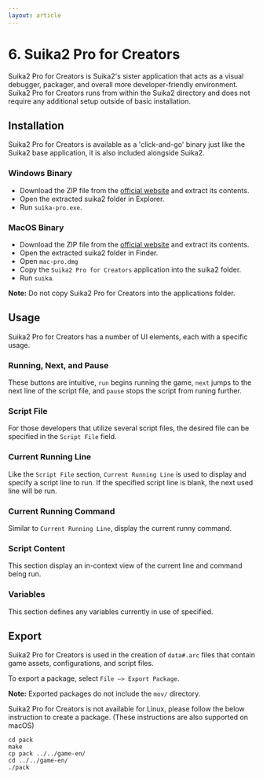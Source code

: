 ```yaml
---
layout: article
---
```


# 6. Suika2 Pro for Creators

Suika2 Pro for Creators is Suika2's sister application that acts as a visual debugger, packager, and overall more developer-friendly environment. Suika2 Pro for Creators runs from within the Suika2 directory and does not require any additional setup outside of basic installation.

## Installation
Suika2 Pro for Creators is available as a 'click-and-go' binary just like the Suika2 base application, it is also included alongside Suika2.

### Windows Binary
* Download the ZIP file from the [official website](https://suika2.com/en/) and extract its contents.
* Open the extracted suika2 folder in Explorer.
* Run `suika-pro.exe`.

### MacOS Binary
* Download the ZIP file from the [official website](https://suika2.com/en/) and extract its contents.
* Open the extracted suika2 folder in Finder.
* Open `mac-pro.dmg`
* Copy the `Suika2 Pro for Creators` application into the suika2 folder.
* Run `suika`.

**Note:** Do not copy Suika2 Pro for Creators into the applications folder.

## Usage
Suika2 Pro for Creators has a number of UI elements, each with a specific usage.

### Running, Next, and Pause
These buttons are intuitive, `run` begins running the game, `next` jumps to the next line of the script file, and `pause` stops the script from runing further.

### Script File
For those developers that utilize several script files, the desired file can be specified in the `Script File` field.

### Current Running Line
Like the `Script File` section, `Current Running Line` is used to display and specify a script line to run. If the specified script line is blank, the next used line will be run.

### Current Running Command
Similar to `Current Running Line`, display the current runny command.

### Script Content
This section display an in-context view of the current line and command being run.

### Variables
This section defines any variables currently in use of specified.

## Export
Suika2 Pro for Creators is used in the creation of `data#.arc` files that contain game assets, configurations, and script files.

To export a package, select `File –> Export Package`.

**Note:** Exported packages do not include the `mov/` directory.

Suika2 Pro for Creators is not available for Linux, please follow the below instruction to create a package. (These instructions are also supported on macOS)

```
cd pack
make
cp pack ../../game-en/
cd ../../game-en/
./pack
```
